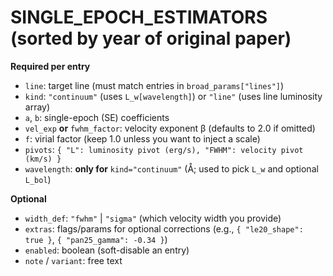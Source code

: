 # SINGLE_EPOCH_ESTIMATORS (sorted by year of original paper)

**Required per entry**
- `line`: target line (must match entries in `broad_params["lines"]`)
- `kind`: `"continuum"` (uses `L_w[wavelength]`) or `"line"` (uses line luminosity array)
- `a`, `b`: single-epoch (SE) coefficients
- `vel_exp` **or** `fwhm_factor`: velocity exponent β (defaults to 2.0 if omitted)
- `f`: virial factor (keep 1.0 unless you want to inject a scale)
- `pivots`: `{ "L": luminosity pivot (erg/s), "FWHM": velocity pivot (km/s) }`
- `wavelength`: **only for** `kind="continuum"` (Å; used to pick `L_w` and optional `L_bol`)

**Optional**
- `width_def`: `"fwhm"` | `"sigma"` (which velocity width you provide)
- `extras`: flags/params for optional corrections (e.g., `{ "le20_shape": true }`, `{ "pan25_gamma": -0.34 }`)
- `enabled`: boolean (soft-disable an entry)
- `note` / `variant`: free text